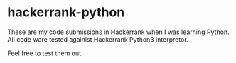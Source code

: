 # hackerrank-python
These are my code submissions in Hackerrank when I was learning Python.
All code ware tested againist Hackerrank Python3 interpretor.

Feel free to test them out.